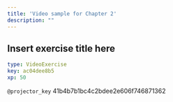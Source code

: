 ```yaml
---
title: 'Video sample for Chapter 2'
description: ""
---
```


## Insert exercise title here

```yaml
type: VideoExercise
key: ac04dee8b5
xp: 50
```

`@projector_key`
41b4b7b1bc4c2bdee2e606f746871362
